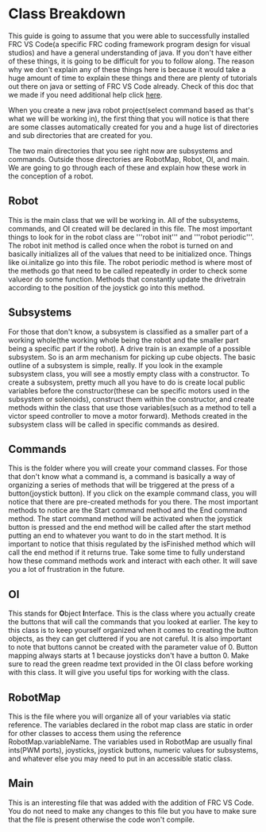 # Class Breakdown
This guide is going to assume that you were able to successfully installed FRC VS Code(a specific FRC coding framework program design for visual studios) and have a general understanding of java. If you don't have either of these things, it is going to be difficult for you to follow along. The reason why we don't explain any of these things here is because it would take a huge amount of time to explain these things and there are plenty of tutorials out there on java or setting of FRC VS Code already. Check of this doc that we made if you need additional help click [here](https://docs.google.com/document/d/1u8_LrAfO6XVPyn7fh2uA1ldmiwVRVrZO-xOsBdCmuu0/edit).

When you create a new java robot project(select command based as that's what we will be working in), the first thing that you will notice is that there are some classes automatically created for you and a huge list of directories and sub directories that are created for you.

The two main directories that you see right now are subsystems and commands. Outside those directories are RobotMap, Robot, OI, and main. We are going to go through each of these and explain how these work in the conception of a robot.


## Robot
This is the main class that we will be working in. All of the subsystems, commands, and OI created will be declared in this file. The most important things to look for in the robot class are '''robot init''' and '''robot periodic'''. The robot init method is called once when the robot is turned on and basically initializes all of the values that need to be initialized once. Things like oi.initalize go into this file. The robot periodic method is where most of the methods go that need to be called repeatedly in order to check some valueor do some function. Methods that constantly update the drivetrain according to the position of the joystick go into this method. 

## Subsystems
For those that don't know, a subsystem is classified as a smaller part of a working whole(the working whole being the robot and the smaller part being a specific part if the robot). A drive train is an example of a possible subsystem. So is an arm mechanism for picking up cube objects. The basic outline of a subsystem is simple, really. If you look in the example subsystem class, you will see a mostly empty class with a constructor. To create a subsystem, pretty much all you have to do is create local public variables before the constructor(these can be specific motors used in the subsystem or solenoids), construct them within the constructor, and create methods within the class that use those variables(such as a method to tell a victor speed controller to move a motor forward). Methods created in the subsystem class will be called in specific commands as desired.

## Commands
This is the folder where you will create your command classes. For those that don't know what a command is, a command is basically a way of organizing a series of methods that will be triggered at the press of a button(joystick button). If you click on the example command class, you will notice that there are pre-created methods for you there. The most important methods to notice are the Start command method and the End command method. The start command method will be activated when the joystick button is pressed and the end method will be called after the start method putting an end to whatever you want to do in the start method. It is important to notice that thisis regulated by the isFinished method which will call the end method if it returns true. Take some time to fully understand how these command methods work and interact with each other. It will save you a lot of frustration in the future. 

## OI
This stands for **O**bject **I**nterface. This is the class where you actually create the buttons that will call the commands that you looked at earlier. The key to this class is to keep yourself organized when it comes to creating the button objects, as they can get cluttered if you are not careful. It is also important to note that buttons cannot be created with the parameter value of 0. Button mapping always starts at 1 because joysticks don't have a button 0. Make sure to read the green readme text provided in the OI class before working with this class. It will give you useful tips for working with the class.

## RobotMap
This is the file where you will organize all of your variables via static reference. The variables declared in the robot map class are static in order for other classes to access them using the reference RobotMap.variableName. The variables used in RobotMap are usually final ints(PWM ports), joysticks, joystick buttons, numeric values for subsystems, and whatever else you may need to put in an accessible static class.

## Main
This is an interesting file that was added with the addition of FRC VS Code. You do not need to make any changes to this file but you have to make sure that the file is present otherwise the code won't compile.
